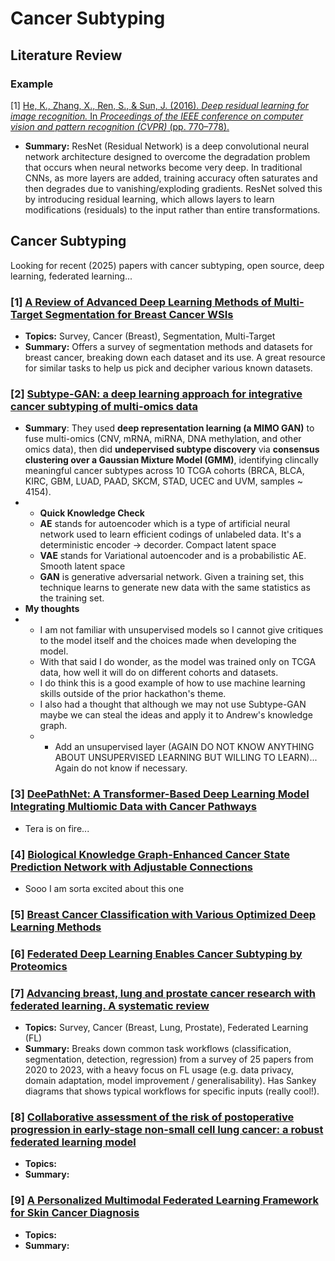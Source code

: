 # Cancer Subtyping

## Literature Review

### Example

[1]
[He, K., Zhang, X., Ren, S., & Sun, J. (2016). *Deep residual learning for image recognition.* In *Proceedings of the IEEE conference on computer vision and pattern recognition (CVPR)* (pp. 770–778).](https://doi.org/10.1109/CVPR.2016.90)

  - **Summary:** ResNet (Residual Network) is a deep convolutional neural network architecture designed to overcome the degradation problem that occurs when neural networks become very deep. In traditional CNNs, as more layers are added, training accuracy often saturates and then degrades due to vanishing/exploding gradients. ResNet solved this by introducing residual learning, which allows layers to learn modifications (residuals) to the input rather than entire transformations.

## Cancer Subtyping 

Looking for recent (2025) papers with cancer subtyping, open source, deep learning, federated learning...

### [1] [A Review of Advanced Deep Learning Methods of Multi-Target Segmentation for Breast Cancer WSIs](https://ieeexplore.ieee.org/stamp/stamp.jsp?arnumber=10979932)

- **Topics:** Survey, Cancer (Breast), Segmentation, Multi-Target
- **Summary:** Offers a survey of segmentation methods and datasets for breast cancer, breaking down each dataset and its use. A great resource for similar tasks to help us pick and decipher various known datasets.

### [2] [Subtype-GAN: a deep learning approach for integrative cancer subtyping of multi-omics data](https://academic.oup.com/bioinformatics/article/37/16/2231/6143031)
- **Summary**: They used **deep representation learning (a MIMO GAN)** to fuse multi-omics (CNV, mRNA, miRNA, DNA methylation, and other omics data), then did **undepervised subtype discovery** via **consensus clustering over a Gaussian Mixture Model (GMM)**, identifying clincally meaningful cancer subtypes across 10 TCGA cohorts (BRCA, BLCA, KIRC, GBM, LUAD, PAAD, SKCM, STAD, UCEC and UVM, samples ~ 4154).
- - **Quick Knowledge Check**
  - **AE** stands for autoencoder which is a type of artificial neural network used to learn efficient codings of unlabeled data. It's a deterministic encoder -> decorder. Compact latent space
  - **VAE** stands for Variational autoencoder and is a probabilistic AE. Smooth latent space
  - **GAN** is generative adversarial network. Given a training set, this technique learns to generate new data with the same statistics as the training set. 
- **My thoughts**
- - I am not familiar with unsupervised models so I cannot give critiques to the model itself and the choices made when developing the model.
  - With that said I do wonder, as the model was trained only on TCGA data, how well it will do on different cohorts and datasets.
  - I do think this is a good example of how to use machine learning skills outside of the prior hackathon's theme. 
  - I also had a thought that although we may not use Subtype-GAN maybe we can steal the ideas and apply it to Andrew's knowledge graph.
  - - Add an unsupervised layer (AGAIN DO NOT KNOW ANYTHING ABOUT UNSUPERVISED LEARNING BUT WILLING TO LEARN)... Again do not know if necessary. 

### [3] [DeePathNet: A Transformer-Based Deep Learning Model Integrating Multiomic Data with Cancer Pathways](https://pubmed.ncbi.nlm.nih.gov/39530738/)
- Tera is on fire...

### [4] [Biological Knowledge Graph-Enhanced Cancer State Prediction Network with Adjustable Connections](https://academic.oup.com/bioinformatics/article/39/9/btad570/7273783)
- Sooo I am sorta excited about this one
  
### [5] [Breast Cancer Classification with Various Optimized Deep Learning Methods](https://pmc.ncbi.nlm.nih.gov/articles/PMC12293705/#sec1-diagnostics-15-01751)

### [6] [Federated Deep Learning Enables Cancer Subtyping by Proteomics](https://pubmed.ncbi.nlm.nih.gov/40488620/)


### [7] [Advancing breast, lung and prostate cancer research with federated learning. A systematic review](https://www.nature.com/articles/s41746-025-01591-5)

- **Topics:** Survey, Cancer (Breast, Lung, Prostate), Federated Learning (FL)
- **Summary:** Breaks down common task workflows (classification, segmentation, detection, regression) from a survey of 25 papers from 2020 to 2023, with a heavy focus on FL usage (e.g. data privacy, domain adaptation, model improvement / generalisability). Has Sankey diagrams that shows typical workflows for specific inputs (really cool!).

### [8] [Collaborative assessment of the risk of postoperative progression in early-stage non-small cell lung cancer: a robust federated learning model](https://cancerimagingjournal.biomedcentral.com/articles/10.1186/s40644-025-00911-y)

- **Topics:**
- **Summary:** 

### [9] [A Personalized Multimodal Federated Learning Framework for Skin Cancer Diagnosis](https://www.mdpi.com/2079-9292/14/14/2880)

- **Topics:**
- **Summary:** 


